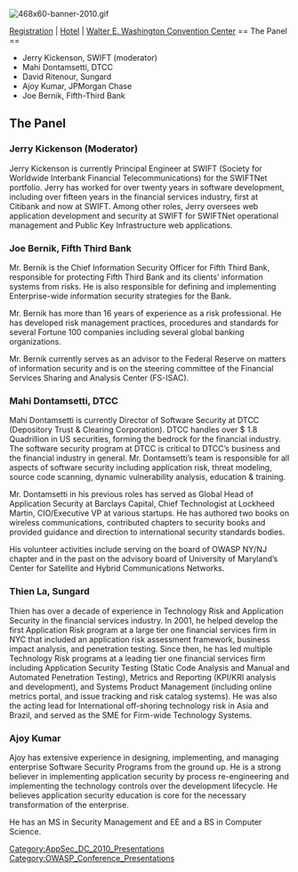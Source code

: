 ![468x60-banner-2010.gif](468x60-banner-2010.gif
"468x60-banner-2010.gif")

[Registration](https://guest.cvent.com/EVENTS/Register/IdentityConfirmation.aspx?e=d52c6f5f-d568-4e16-b8e0-b5e2bf87ab3a)
|
[Hotel](https://resweb.passkey.com/Resweb.do?mode=welcome_gi_new&groupID=2766908)
| [Walter E. Washington Convention
Center](http://www.dcconvention.com/)
\== The Panel ==

  - Jerry Kickenson, SWIFT (moderator)
  - Mahi Dontamsetti, DTCC
  - David Ritenour, Sungard
  - Ajoy Kumar, JPMorgan Chase
  - Joe Bernik, Fifth-Third Bank

## The Panel

### Jerry Kickenson (Moderator)

Jerry Kickenson is currently Principal Engineer at SWIFT (Society for
Worldwide Interbank Financial Telecommunications) for the SWIFTNet
portfolio. Jerry has worked for over twenty years in software
development, including over fifteen years in the financial services
industry, first at Citibank and now at SWIFT. Among other roles, Jerry
oversees web application development and security at SWIFT for SWIFTNet
operational management and Public Key Infrastructure web applications.

### Joe Bernik, Fifth Third Bank

Mr. Bernik is the Chief Information Security Officer for Fifth Third
Bank, responsible for protecting Fifth Third Bank and its clients’
information systems from risks. He is also responsible for defining and
implementing Enterprise-wide information security strategies for the
Bank.

Mr. Bernik has more than 16 years of experience as a risk professional.
He has developed risk management practices, procedures and standards for
several Fortune 100 companies including several global banking
organizations.

Mr. Bernik currently serves as an advisor to the Federal Reserve on
matters of information security and is on the steering committee of the
Financial Services Sharing and Analysis Center (FS-ISAC).

### Mahi Dontamsetti, DTCC

Mahi Dontamsetti is currently Director of Software Security at DTCC
(Depository Trust & Clearing Corporation). DTCC handles over $ 1.8
Quadrillion in US securities, forming the bedrock for the financial
industry. The software security program at DTCC is critical to DTCC’s
business and the financial industry in general. Mr. Dontamsetti’s team
is responsible for all aspects of software security including
application risk, threat modeling, source code scanning, dynamic
vulnerability analysis, education & training.

Mr. Dontamsetti in his previous roles has served as Global Head of
Application Security at Barclays Capital, Chief Technologist at Lockheed
Martin, CIO/Executive VP at various startups. He has authored two books
on wireless communications, contributed chapters to security books and
provided guidance and direction to international security standards
bodies.

His volunteer activities include serving on the board of OWASP NY/NJ
chapter and in the past on the advisory board of University of
Maryland’s Center for Satellite and Hybrid Communications Networks.

### **Thien La, Sungard**

Thien has over a decade of experience in Technology Risk and Application
Security in the financial services industry. In 2001, he helped develop
the first Application Risk program at a large tier one financial
services firm in NYC that included an application risk assessment
framework, business impact analysis, and penetration testing. Since
then, he has led multiple Technology Risk programs at a leading tier one
financial services firm including Application Security Testing (Static
Code Analysis and Manual and Automated Penetration Testing), Metrics and
Reporting (KPI/KRI analysis and development), and Systems Product
Management (including online metrics portal, and issue tracking and risk
catalog systems). He was also the acting lead for International
off-shoring technology risk in Asia and Brazil, and served as the SME
for Firm-wide Technology Systems.

### Ajoy Kumar

Ajoy has extensive experience in designing, implementing, and managing
enterprise Software Security Programs from the ground up. He is a strong
believer in implementing application security by process re-engineering
and implementing the technology controls over the development lifecycle.
He believes application security education is core for the necessary
transformation of the enterprise.

He has an MS in Security Management and EE and a BS in Computer Science.

[Category:AppSec_DC_2010_Presentations](Category:AppSec_DC_2010_Presentations "wikilink")
[Category:OWASP_Conference_Presentations](Category:OWASP_Conference_Presentations "wikilink")